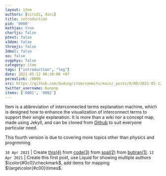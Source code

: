 ```yaml
---
layout: item
authors: [viridi, dini]
title: introduction
pid: '0000'
mathjax: true
chartjs: false
ptext: false
x3dom: false
threejs: false
3dmol: false
oo: false
svgphys: false
category: item
tags: ["introduction", "log"]
date: 2021-05-12 06:30:00 +07
permalink: /0000
src: https://github.com/dudung/item/commits/main/_posts/0/00/2021-05-12-introduction.md
twitter_username: 6unpnp
items: ['0001', '0002']
---
```

Item is a abbreviation of interconnected terms explanation machine, which is designed how to enhance the visualization of interconnect terms to support their single explanation. It is more than a wiki nor a concept map, made using Jekyll, and can be cloned from [Github](https://github.com/dudung/item) to suit everyone particular need. 

This fourth version is due to covering more topics other than physics and progrmming.

`10 Apr 2021` | Create [this(4)](https://dudung.github.io/item) from [code(3)](https://dudung.github.io/code) from [soal(2)](https://dudung.github.io/soal) from [butiran(1)](https://butiran.github.io).
`12 Apr 2021` | Create this first post, use Liquid for showing multiple authors $\color{#0c0}\checkmark$, add items for mapping $\large\color{#c00}\times$.

